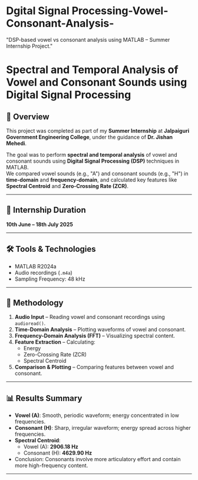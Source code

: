 # Dgital Signal Processing-Vowel-Consonant-Analysis-
"DSP-based vowel vs consonant analysis using MATLAB – Summer Internship Project."
# Spectral and Temporal Analysis of Vowel and Consonant Sounds using Digital Signal Processing

## 📌 Overview
This project was completed as part of my **Summer Internship** at **Jalpaiguri Government Engineering College**, under the guidance of **Dr. Jishan Mehedi**.

The goal was to perform **spectral and temporal analysis** of vowel and consonant sounds using **Digital Signal Processing (DSP)** techniques in MATLAB.  
We compared vowel sounds (e.g., "A") and consonant sounds (e.g., "H") in **time-domain** and **frequency-domain**, and calculated key features like **Spectral Centroid** and **Zero-Crossing Rate (ZCR)**.

---

## 📅 Internship Duration
**10th June – 18th July 2025**

---

## 🛠 Tools & Technologies
- MATLAB R2024a
- Audio recordings (`.m4a`)
- Sampling Frequency: 48 kHz

---

## 🔬 Methodology
1. **Audio Input** – Reading vowel and consonant recordings using `audioread()`.
2. **Time-Domain Analysis** – Plotting waveforms of vowel and consonant.
3. **Frequency-Domain Analysis (FFT)** – Visualizing spectral content.
4. **Feature Extraction** – Calculating:
   - Energy
   - Zero-Crossing Rate (ZCR)
   - Spectral Centroid
5. **Comparison & Plotting** – Comparing features between vowel and consonant.

---

## 📊 Results Summary
- **Vowel (A)**: Smooth, periodic waveform; energy concentrated in low frequencies.  
- **Consonant (H)**: Sharp, irregular waveform; energy spread across higher frequencies.  
- **Spectral Centroid**:
  - Vowel (A): **2906.18 Hz**
  - Consonant (H): **4629.90 Hz**
- Conclusion: Consonants involve more articulatory effort and contain more high-frequency content.

---

